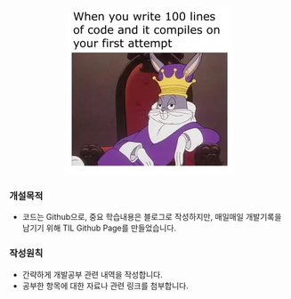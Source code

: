 <p style="text-align: center;margin-top: 5rem;"><img src="img.png"/></p>

### 개설목적
+ 코드는 Github으로, 중요 학습내용은 블로그로 작성하지만, 매일매일 개발기록을 남기기 위해 TIL Github Page를 만들었습니다.

### 작성원칙
+ 간략하게 개발공부 관련 내역을 작성합니다.
+ 공부한 항목에 대한 자료나 관련 링크를 첨부합니다.
